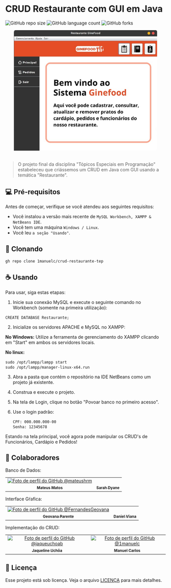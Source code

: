 # CRUD Restaurante com GUI em Java

![GitHub repo size](https://img.shields.io/github/repo-size/1manuelc/crud-restaurante-tep?style=for-the-badge)
![GitHub language count](https://img.shields.io/github/languages/count/1manuelc/crud-restaurante-tep?style=for-the-badge)
![GitHub forks](https://img.shields.io/github/forks/1manuelc/crud-restaurante-tep?style=for-the-badge)

<div align="center">
   <img src="./resources/print-telaprincipal.jpeg" alt="Tela principal do projeto" width="450px">
</div>

<br/>

> O projeto final da disciplina "Tópicos Especiais em Programação" estabeleceu que criássemos um CRUD em Java com GUI usando a temática "Restaurante".

## 💻 Pré-requisitos

Antes de começar, verifique se você atendeu aos seguintes requisitos:

- Você instalou a versão mais recente de `MySQL Workbench, XAMPP & NetBeans IDE`.
- Você tem uma máquina `Windows / Linux`.
- Você leu `a seção "Usando"`.

## 🚀 Clonando

```
gh repo clone 1manuelc/crud-restaurante-tep
```

## ☕ Usando <crud-restaurante-tep>

Para usar, siga estas etapas:

1. Inicie sua conexão MySQL e execute o seguinte comando no Workbench (somente na primeira utilização):

```
CREATE DATABASE Restaurante;
```

2. Inicialize os servidores APACHE e MySQL no XAMPP:

**No Windows:** Utilize a ferramenta de gerenciamento do XAMPP clicando em "Start" em ambos os servidores locais.

**No linux:**
```
sudo /opt/lampp/lampp start
sudo /opt/lampp/manager-linux-x64.run
```

3. Abra a pasta que contém o repositório na IDE NetBeans como um projeto já existente.
4. Construa e execute o projeto.
5. Na tela de Login, clique no botão "Povoar banco no primeiro acesso".
6. Use o login padrão:

   ```
   CPF: 000.000.000-00
   Senha: 12345678
   ```

Estando na tela principal, você agora pode manipular os CRUD's de Funcionários, Cardápio e Pedidos!

## 🤝 Colaboradores

<table> Banco de Dados:
  <tr>
    <td align="center">
      <a href="https://github.com/mateushrm" title="@mateushrm no GitHub">
        <img src="https://avatars.githubusercontent.com/u/115195923?v=4" width="100px;" alt="Foto de perfil do GitHub @mateushrm"/><br>
        <sub>
          <b>Mateus Matos</b>
        </sub>
      </a>
    </td>
    <td align="center">
      <a href="#" title="">
        <img src="" width="100px;" alt=""/><br>
        <sub>
          <b>Sarah Dyane</b>
        </sub>
      </a>
    </td>
  </tr>
</table>

<table> Interface Gŕafica:
  <tr> 
    <td align="center">
      <a href="https://github.com/FernandesGeovana" title="@FernandesGeovana no GitHub">
        <img src="https://avatars.githubusercontent.com/u/126285623?v=4" width="100px;" alt="Foto de perfil do GitHub @FernandesGeovana"/><br>
        <sub>
          <b>Geovana Parente</b>
        </sub>
      </a>
    </td>
    <td align="center">
      <a href="#" title="">
        <img src="" width="100px;" alt=""/><br>
        <sub>
          <b>Daniel Viana</b>
        </sub>
      </a>
    </td>
  </tr>
</table>

<table> Implementação do CRUD:
  <tr> 
    <td align="center">
      <a href="https://github.com/jaqueuchoab" title="@jaqueuchoab no GitHub">
        <img src="https://avatars.githubusercontent.com/u/71805731?v=4" width="100px;" alt="Foto de perfil do GitHub @jaqueuchoab"/><br>
        <sub>
          <b>Jaqueline Uchôa</b>
        </sub>
      </a>
    </td>
    <td align="center">
      <a href="https://github.com/1manuelc" title="@1manuelc no GitHub">
        <img src="https://avatars.githubusercontent.com/u/110443154?v=4" width="100px;" alt="Foto de perfil do GitHub @1manuelc"/><br>
        <sub>
          <b>Manuel Carlos</b>
        </sub>
      </a>
    </td>
  </tr>
</table>

## 📝 Licença

Esse projeto está sob licença. Veja o arquivo [LICENÇA](LICENSE) para mais detalhes.
